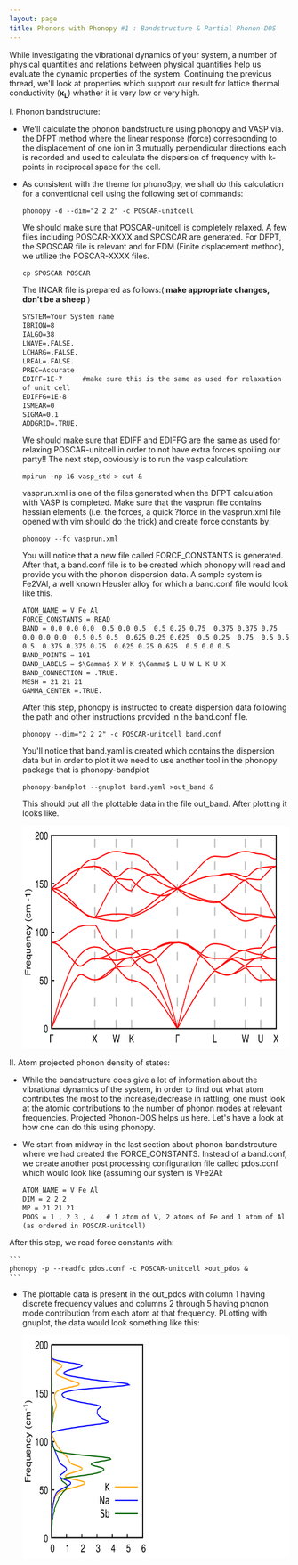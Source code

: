 ```yaml
---
layout: page
title: Phonons with Phonopy #1 : Bandstructure & Partial Phonon-DOS
---
```

While investigating the vibrational dynamics of your system, a number of physical quantities and relations between physical quantities help us evaluate the dynamic properties of the system. Continuing the previous thread, we'll look at properties which support our result for lattice thermal conductivity (<b>&kappa;<sub>L</sub></b>) whether it is very low or very high.

I. Phonon bandstructure:

- We'll calculate the phonon bandstructure using phonopy and VASP via. the DFPT method where the linear response (force) corresponding to the displacement of one ion in 3 mutually perpendicular directions each is recorded and used to calculate the dispersion of frequency with k-points in reciprocal space for the cell.
- As consistent with the theme for phono3py, we shall do this calculation for a conventional cell using the following set of commands:
    ```
    phonopy -d --dim="2 2 2" -c POSCAR-unitcell
    ```
    We should make sure that POSCAR-unitcell is completely relaxed. A few files including POSCAR-XXXX and SPOSCAR are generated. For DFPT, the SPOSCAR file is relevant and for FDM (Finite dsplacement method), we utilize the POSCAR-XXXX files.
    ```
    cp SPOSCAR POSCAR
    ```
    The INCAR file is prepared as follows:(<b> make appropriate changes, don't be a sheep </b>)
    ```
    SYSTEM=Your System name
    IBRION=8
    IALGO=38
    LWAVE=.FALSE.
    LCHARG=.FALSE.
    LREAL=.FALSE.
    PREC=Accurate
    EDIFF=1E-7     #make sure this is the same as used for relaxation of unit cell
    EDIFFG=1E-8
    ISMEAR=0
    SIGMA=0.1
    ADDGRID=.TRUE.
    ```
    We should make sure that EDIFF and EDIFFG are the same as used for relaxing POSCAR-unitcell in order to not have extra forces spoiling our party!! 
    The next step, obviously is to run the vasp calculation:
    ```
    mpirun -np 16 vasp_std > out &
    ```
    vasprun.xml is one of the files generated when the DFPT calculation with VASP is completed. Make sure that the vasprun file contains hessian elements (i.e. the forces, a quick ?force in the vasprun.xml file opened with vim should do the trick) and create force constants by:
    ```
    phonopy --fc vasprun.xml
    ```
    You will notice that a new file called FORCE_CONSTANTS is generated.
    After that, a band.conf file is to be created which phonopy will read and provide you with the phonon dispersion data.
    A sample system is Fe2VAl, a well known Heusler alloy for which a band.conf file would look like this.
    ```
    ATOM_NAME = V Fe Al
    FORCE_CONSTANTS = READ
    BAND = 0.0 0.0 0.0  0.5 0.0 0.5  0.5 0.25 0.75  0.375 0.375 0.75  0.0 0.0 0.0  0.5 0.5 0.5  0.625 0.25 0.625  0.5 0.25  0.75  0.5 0.5 0.5  0.375 0.375 0.75  0.625 0.25 0.625  0.5 0.0 0.5
    BAND_POINTS = 101
    BAND_LABELS = $\Gamma$ X W K $\Gamma$ L U W L K U X
    BAND_CONNECTION = .TRUE.
    MESH = 21 21 21
    GAMMA_CENTER =.TRUE.
    ```
    After this step, phonopy is instructed to create dispersion data following the path and other instructions provided in the band.conf file.
    ```
    phonopy --dim="2 2 2" -c POSCAR-unitcell band.conf
    ```
    You'll notice that band.yaml is created which contains the dispersion data but in order to plot it we need to use another tool in the phonopy package that is phonopy-bandplot
    ```
    phonopy-bandplot --gnuplot band.yaml >out_band &
    ```
    This should put all the plottable data in the file out_band. 
    After plotting it looks like.
    
    <img src="/pcr/ph1.svg" alt="bands" width="900" height="400">
    
II. Atom projected phonon density of states:

- While the bandstructure does give a lot of information about the vibrational dynamics of the system, in order to find out what atom contributes the most to the increase/decrease in rattling, one must look at the atomic contributions to the number of phonon modes at relevant frequencies. Projected Phonon-DOS helps us here. Let's have a look at how one can do this using phonopy.

- We start from midway in the last section about phonon bandstrcuture where we had created the FORCE_CONSTANTS. Instead of a band.conf, we create another post processing configuration file called pdos.conf which would look like (assuming our system is VFe2Al:

    ```
    ATOM_NAME = V Fe Al
    DIM = 2 2 2
    MP = 21 21 21
    PDOS = 1 , 2 3 , 4   # 1 atom of V, 2 atoms of Fe and 1 atom of Al (as ordered in POSCAR-unitcell)
    ```
After this step, we read force constants with:

    ```
    phonopy -p --readfc pdos.conf -c POSCAR-unitcell >out_pdos &
    ```
- The plottable data is present in the out_pdos with column 1 having discrete frequency values and columns 2 through 5 having phonon mode contribution from each atom at that frequency.
PLotting with gnuplot, the data would look something like this:

   <img src="/pcr/ph2.svg" alt="bands" width="900" height="400">
